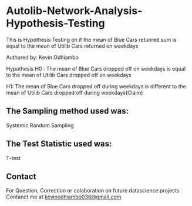 # Autolib-Network-Analysis-Hypothesis-Testing
This is Hypothesis Testing on if the mean of Blue Cars retunred sum is equal to the mean of Utilib Cars returned on weekdays

Authored by: Kevin Odhiambo

Hypothesis
H0 : The mean of Blue Cars dropped off on weekdays is equal to the mean of Utilib Cars dropped off on weekdays


H1: The mean of Blue Cars dropped off during weekdays is different to the mean of Utilib Cars dropped off during weekdays(Claim)


## The Sampling method used was:
Systemic Random Sampling


## The Test Statistic used was:
T-test

## Contact
For Question, Correction or colaboration on future datascience projects
Contanct me at kevinodhiambo038@gmail.com
